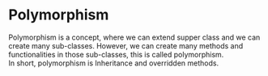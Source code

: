 # Polymorphism
Polymorphism is a concept, where we can extend supper class and we can 
create many sub-classes. However, we can create many methods and functionalities
in those sub-classes, this is called polymorphism. 
<br />
In short, polymorphism is Inheritance and overridden methods.

